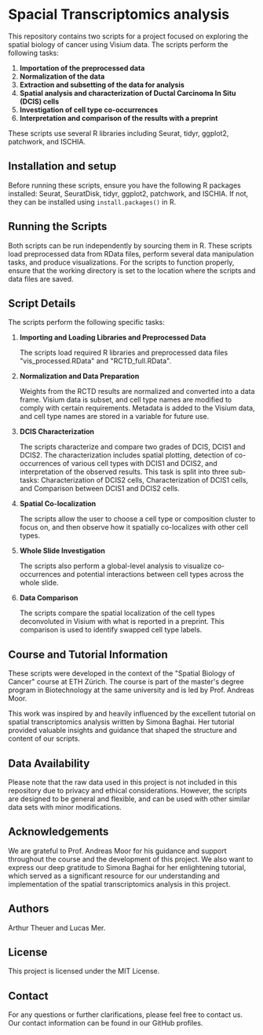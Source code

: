 # Spacial Transcriptomics analysis

This repository contains two scripts for a project focused on exploring the spatial biology of cancer using Visium data. The scripts perform the following tasks:

1. **Importation of the preprocessed data**
2. **Normalization of the data**
3. **Extraction and subsetting of the data for analysis**
4. **Spatial analysis and characterization of Ductal Carcinoma In Situ (DCIS) cells**
5. **Investigation of cell type co-occurrences**
6. **Interpretation and comparison of the results with a preprint**

These scripts use several R libraries including Seurat, tidyr, ggplot2, patchwork, and ISCHIA.

## Installation and setup

Before running these scripts, ensure you have the following R packages installed: Seurat, SeuratDisk, tidyr, ggplot2, patchwork, and ISCHIA. If not, they can be installed using `install.packages()` in R.

## Running the Scripts

Both scripts can be run independently by sourcing them in R. These scripts load preprocessed data from RData files, perform several data manipulation tasks, and produce visualizations. For the scripts to function properly, ensure that the working directory is set to the location where the scripts and data files are saved.

## Script Details

The scripts perform the following specific tasks:

1. **Importing and Loading Libraries and Preprocessed Data**

    The scripts load required R libraries and preprocessed data files "vis_processed.RData" and "RCTD_full.RData".

2. **Normalization and Data Preparation**

    Weights from the RCTD results are normalized and converted into a data frame. Visium data is subset, and cell type names are modified to comply with certain requirements. Metadata is added to the Visium data, and cell type names are stored in a variable for future use.

3. **DCIS Characterization**

    The scripts characterize and compare two grades of DCIS, DCIS1 and DCIS2. The characterization includes spatial plotting, detection of co-occurrences of various cell types with DCIS1 and DCIS2, and interpretation of the observed results. This task is split into three sub-tasks: Characterization of DCIS2 cells, Characterization of DCIS1 cells, and Comparison between DCIS1 and DCIS2 cells.

4. **Spatial Co-localization**

    The scripts allow the user to choose a cell type or composition cluster to focus on, and then observe how it spatially co-localizes with other cell types.

5. **Whole Slide Investigation**

    The scripts also perform a global-level analysis to visualize co-occurrences and potential interactions between cell types across the whole slide.

6. **Data Comparison**

    The scripts compare the spatial localization of the cell types deconvoluted in Visium with what is reported in a preprint. This comparison is used to identify swapped cell type labels.



## Course and Tutorial Information

These scripts were developed in the context of the "Spatial Biology of Cancer" course at ETH Zürich. The course is part of the master's degree program in Biotechnology at the same university and is led by Prof. Andreas Moor.

This work was inspired by and heavily influenced by the excellent tutorial on spatial transcriptomics analysis written by Simona Baghai. Her tutorial provided valuable insights and guidance that shaped the structure and content of our scripts.

## Data Availability

Please note that the raw data used in this project is not included in this repository due to privacy and ethical considerations. However, the scripts are designed to be general and flexible, and can be used with other similar data sets with minor modifications.

## Acknowledgements

We are grateful to Prof. Andreas Moor for his guidance and support throughout the course and the development of this project. We also want to express our deep gratitude to Simona Baghai for her enlightening tutorial, which served as a significant resource for our understanding and implementation of the spatial transcriptomics analysis in this project. 

## Authors

Arthur Theuer and Lucas Mer. 

## License

This project is licensed under the MIT License. 

## Contact

For any questions or further clarifications, please feel free to contact us. Our contact information can be found in our GitHub profiles.
